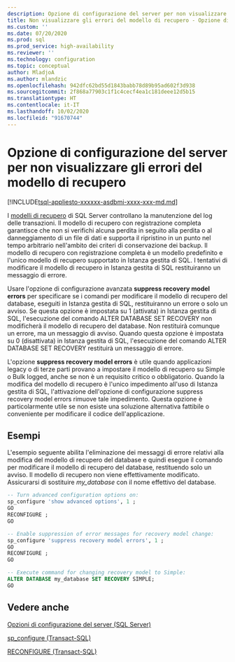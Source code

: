 ```yaml
---
description: Opzione di configurazione del server per non visualizzare gli errori del modello di recupero
title: Non visualizzare gli errori del modello di recupero - Opzione di configurazione del server | Microsoft Docs
ms.custom: ''
ms.date: 07/20/2020
ms.prod: sql
ms.prod_service: high-availability
ms.reviewer: ''
ms.technology: configuration
ms.topic: conceptual
author: MladjoA
ms.author: mlandzic
ms.openlocfilehash: 942dfc62bd55d1843babb78d89b95ad602f3d938
ms.sourcegitcommit: 2f868a77903c1f1c4cecf4ea1c181deee12d5b15
ms.translationtype: HT
ms.contentlocale: it-IT
ms.lasthandoff: 10/02/2020
ms.locfileid: "91670744"
---
```

# <a name="suppress-recovery-model-errors-server-configuration-option"></a>Opzione di configurazione del server per non visualizzare gli errori del modello di recupero

[!INCLUDE[tsql-appliesto-xxxxxx-asdbmi-xxxx-xxx-md.md](../../includes/tsql-appliesto-xxxxxx-asdbmi-xxxx-xxx-md.md)]

I [modelli di recupero](../../relational-databases/backup-restore/recovery-models-sql-server.md) di SQL Server controllano la manutenzione del log delle transazioni. Il modello di recupero con registrazione completa garantisce che non si verifichi alcuna perdita in seguito alla perdita o al danneggiamento di un file di dati e supporta il ripristino in un punto nel tempo arbitrario nell'ambito dei criteri di conservazione dei backup. Il modello di recupero con registrazione completa è un modello predefinito e l'unico modello di recupero supportato in Istanza gestita di SQL. I tentativi di modificare il modello di recupero in Istanza gestita di SQL restituiranno un messaggio di errore.

Usare l'opzione di configurazione avanzata **suppress recovery model errors** per specificare se i comandi per modificare il modello di recupero del database, eseguiti in Istanza gestita di SQL, restituiranno un errore o solo un avviso. Se questa opzione è impostata su 1 (attivata) in Istanza gestita di SQL, l'esecuzione del comando ALTER DATABASE SET RECOVERY non modificherà il modello di recupero del database. Non restituirà comunque un errore, ma un messaggio di avviso. Quando questa opzione è impostata su 0 (disattivata) in Istanza gestita di SQL, l'esecuzione del comando ALTER DATABASE SET RECOVERY restituirà un messaggio di errore.

L'opzione **suppress recovery model errors** è utile quando applicazioni legacy o di terze parti provano a impostare il modello di recupero su Simple o Bulk logged, anche se non è un requisito critico o obbligatorio. Quando la modifica del modello di recupero è l'unico impedimento all'uso di Istanza gestita di SQL, l'attivazione dell'opzione di configurazione suppress recovery model errors rimuove tale impedimento. Questa opzione è particolarmente utile se non esiste una soluzione alternativa fattibile o conveniente per modificare il codice dell'applicazione.

## <a name="examples"></a>Esempi

L'esempio seguente abilita l'eliminazione dei messaggi di errore relativi alla modifica del modello di recupero del database e quindi esegue il comando per modificare il modello di recupero del database, restituendo solo un avviso. Il modello di recupero non viene effettivamente modificato. Assicurarsi di sostituire *my_database* con il nome effettivo del database.

```sql
-- Turn advanced configuration options on:
sp_configure 'show advanced options', 1 ;  
GO
RECONFIGURE ;  
GO

-- Enable suppression of error messages for recovery model change:
sp_configure 'suppress recovery model errors', 1 ;  
GO
RECONFIGURE ;  
GO

-- Execute command for changing recovery model to Simple:
ALTER DATABASE my_database SET RECOVERY SIMPLE;
GO
```

## <a name="see-also"></a>Vedere anche

[Opzioni di configurazione del server &#40;SQL Server&#41;](../../database-engine/configure-windows/server-configuration-options-sql-server.md)

[sp_configure &#40;Transact-SQL&#41;](../../relational-databases/system-stored-procedures/sp-configure-transact-sql.md)

[RECONFIGURE &#40;Transact-SQL&#41;](../../t-sql/language-elements/reconfigure-transact-sql.md)